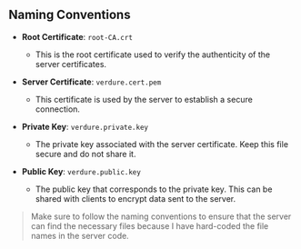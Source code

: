 

## Naming Conventions

- **Root Certificate**: `root-CA.crt`
  - This is the root certificate used to verify the authenticity of the server certificates.

- **Server Certificate**: `verdure.cert.pem`
  - This certificate is used by the server to establish a secure connection.

- **Private Key**: `verdure.private.key`
  - The private key associated with the server certificate. Keep this file secure and do not share it.

- **Public Key**: `verdure.public.key`
  - The public key that corresponds to the private key. This can be shared with clients to encrypt data sent to the server.

> Make sure to follow the naming conventions to ensure that the server can find the necessary files because I have hard-coded the file names in the server code.